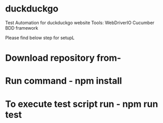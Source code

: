 # duckduckgo
Test Automation for duckduckgo website
Tools:
WebDriverIO
Cucumber BDD framework

Please find below step for setupL
# Download repository from- 

# Run command - npm install

# To execute test script run - npm run test
